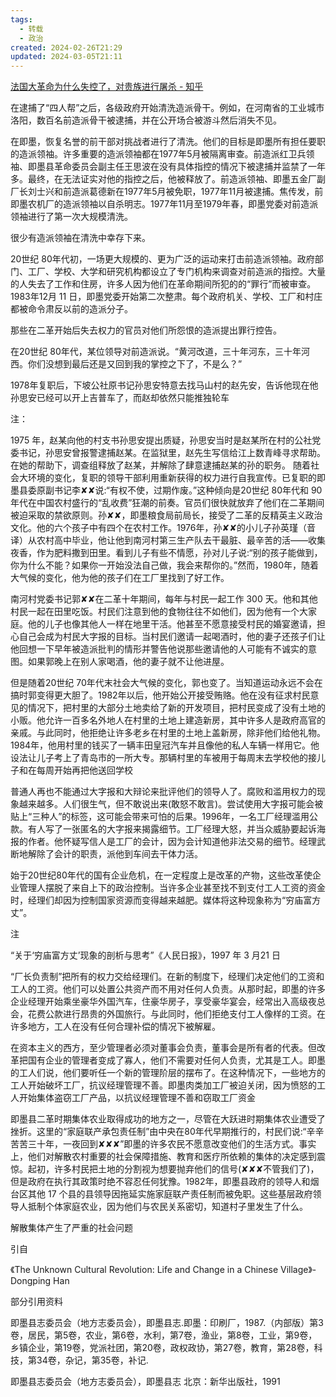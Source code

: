 ```yaml
---
tags:
  - 转载
  - 政治
created: 2024-02-26T21:29
updated: 2024-03-05T21:11
---
```

[法国大革命为什么失控了，对贵族进行屠杀 - 知乎](https://www.zhihu.com/question/639921995/answer/3371575730)

在逮捕了“四人帮”之后，各级政府开始清洗造派骨干。例如，在河南省的工业城市洛阳，数百名前造派骨干被逮捕，并在公开场合被游斗然后消失不见。

在即墨，恢复名誉的前干部对挑战者进行了清洗。他们的目标是即墨所有担任要职的造派领袖。许多重要的造派领袖都在1977年5月被隔离审查。前造派红卫兵领袖、即墨县革命委员会副主任王思波在没有具体指控的情况下被逮捕并监禁了一年多。最终，在无法证实对他的指控之后，他被释放了。前造派领袖、即墨五金厂副厂长刘士兴和前造派葛德新在1977年5月被免职，1977年11月被逮捕。焦传发，前即墨农机厂的造派领袖以自杀明志。1977年11月至1979年春，即墨党委对前造派领袖进行了第一次大规模清洗。

很少有造派领袖在清洗中幸存下来。

20世纪 80年代初，一场更大规模的、更为广泛的运动来打击前造派领袖。政府部门、工厂、学校、大学和研究机构都设立了专门机构来调查对前造派的指控。大量的人失去了工作和住房，许多人因为他们在革命期间所犯的的“罪行”而被审查。1983年12月 11 日，即墨党委开始第二次整肃。每个政府机关、学校、工厂和村庄都被命令肃反以前的造派分子。

那些在二革开始后失去权力的官员对他们所怨恨的造派提出罪行控告。

在20世纪 80年代，某位领导对前造派说。“黄河改道，三十年河东，三十年河西。你们没想到最后还是又回到我的掌控之下了，不是么？”

1978年复职后，下坡公社原书记孙思安特意去找马山村的赵先安，告诉他现在他孙思安已经可以开上吉普车了，而赵却依然只能推独轮车

注：

1975 年，赵某向他的村支书孙思安提出质疑，孙思安当时是赵某所在村的公社党委书记，孙思安曾报警逮捕赵某。在监狱里，赵先生写信给江上数青峰寻求帮助。在她的帮助下，调查组释放了赵某，并解除了肆意逮捕赵某的孙的职务。
随着社会大环境的变化，复职的领导干部利用重新获得的权力进行自我宣传。已复职的即墨县委原副书记李✘✘说:“有权不使，过期作废。”这种倾向是20世纪 80年代和 90年代在中国农村盛行的“乱收费”狂潮的前奏。官员们很快就放弃了他们在二革期间被迫采取的禁欲原则。孙✘✘，即墨粮食局前局长，接受了二革的反精英主义政治文化。他的六个孩子中有四个在农村工作。1976年，孙✘✘的小儿子孙英瑾（音译）从农村高中毕业，他让他到南河村第三生产队去干最脏、最辛苦的活——收集夜香，作为肥料撒到田里。看到儿子有些不情愿，孙对儿子说:“别的孩子能做到，你为什么不能？如果你一开始没法自己做，我会来帮你的。”然而，1980年，随着大气候的变化，他为他的孩子们在工厂里找到了好工作。

南河村党委书记郭✘✘在二革十年期间，每年与村民一起工作 300 天。他和其他村民一起在田里吃饭。村民们注意到他的食物往往不如他们，因为他有一个大家庭。他的儿子也像其他人一样在地里干活。他甚至不愿意接受村民的婚宴邀请，担心自己会成为村民大字报的目标。当村民们邀请一起喝酒时，他的妻子还孩子们让他回想一下早年被造派批判的情形并警告他说那些邀请他的人可能有不诚实的意图。如果郭晚上在别人家喝酒，他的妻子就不让他进屋。

但是随着20世纪 70年代末社会大气候的变化，郭也变了。当知道运动永远不会在搞时郭变得更大胆了。1982年以后，他开始公开接受贿赂。他在没有征求村民意见的情况下，把村里的大部分土地卖给了新的开发项目，把村民变成了没有土地的小贩。他允许一百多名外地人在村里的土地上建造新房，其中许多人是政府高官的亲戚。与此同时，他拒绝让许多老乡在村里的土地上盖新房，除非他们给他礼物。1984年，他用村里的钱买了一辆丰田皇冠汽车并且像他的私人车辆一样用它。他设法让儿子考上了青岛市的一所大专。那辆村里的车被用于每周末去学校他的接儿子和在每周开始再把他送回学校

普通人再也不能通过大字报和大辩论来批评他们的领导人了。腐败和滥用权力的现象越来越多。人们很生气，但不敢说出来(敢怒不敢言)。尝试使用大字报可能会被贴上“三种人”的标签，这可能会带来可怕的后果。1996年，一名工厂经理滥用公款。有人写了一张匿名的大字报来揭露细节。工厂经理大怒，并当众威胁要起诉海报的作者。他怀疑写信人是工厂的会计，因为会计知道他非法交易的细节。经理武断地解除了会计的职责，派他到车间去干体力活。

始于20世纪80年代的国有企业危机，在一定程度上是改革的产物，这些改革使企业管理人摆脱了来自上下的政治控制。当许多企业甚至找不到支付工人工资的资金时，经理们却因为控制国家资源而变得越来越肥。媒体将这种现象称为“穷庙富方丈”。

注

“关于‘穷庙富方丈’现象的剖析与思考”《人民日报》，1997 年 3 月21 日

“厂长负责制”把所有的权力交给经理们。在新的制度下，经理们决定他们的工资和工人的工资。他们可以处置公共资产而不用对任何人负责。从那时起，即墨的许多企业经理开始乘坐豪华外国汽车，住豪华房子，享受豪华宴会，经常出入高级夜总会，花费公款进行昂贵的外国旅行。与此同时，他们拒绝支付工人像样的工资。在许多地方，工人在没有任何合理补偿的情况下被解雇。

在资本主义的西方，至少管理者必须对董事会负责，董事会是所有者的代表。但改革把国有企业的管理者变成了寡人，他们不需要对任何人负责，尤其是工人。即墨的工人们说，他们要听任一个新的管理阶层的摆布了。在这种情况下，一些地方的工人开始破坏工厂，抗议经理管理不善。即墨肉类加工厂被迫关闭，因为愤怒的工人开始集体盗窃工厂产品，以抗议经理管理不善和窃取工厂资金

即墨县二革时期集体农业取得成功的地方之一，尽管在大跃进时期集体农业遭受了挫折。这里的“家庭联产承包责任制”由中央在80年代早期推行的，村民们说:“辛辛苦苦三十年，一夜回到✘✘✘”即墨的许多农民不愿意改变他们的生活方式。事实上，他们对解散农村重要的社会保障措施、教育和医疗所依赖的集体的决定感到震惊。起初，许多村民把土地的分割视为想要抛弃他们的信号(✘✘✘不管我们了)，但是政府在执行其政策时绝不容忍任何犹豫。1982年，即墨县政府的领导人和烟台区其他 17 个县的县领导因拖延实施家庭联产责任制而被免职。这些基层政府领导人抵制个体家庭农业，因为他们与农民关系密切，知道村子里发生了什么。

解散集体产生了严重的社会问题

引自

《The Unknown Cultural Revolution: Life and Change in a Chinese Village》- Dongping Han

部分引用资料

即墨县志委员会（地方志委员会），即墨县志.即墨：印刷厂，1987.（内部版）第3卷，居民，第5卷，农业，第6卷，水利，第7卷，渔业，第8卷，工业，第9卷，乡镇企业，第19卷，党派社团，第20卷，政权政协，第27卷，教育，第28卷，科技，第34卷，杂记，第35卷，补记.

即墨县志委员会（地方志委员会），即墨县志 北京：新华出版社，1991